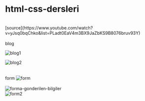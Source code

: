 # html-css-dersleri
<br> 
[source](https://www.youtube.com/watch?v=yJsq0bqChko&list=PLadt0EaV4m3BX9JaZbKS9B8076bruv93Y)
<br>
<br>
blog 
<br>

![blog1](https://user-images.githubusercontent.com/93613471/176630254-53ac87b7-65e9-4eb3-9afe-79ca381bee2d.png)

![blog2](https://user-images.githubusercontent.com/93613471/176630265-8ee5b342-93ab-4d59-8908-3c10d486b05a.png)
<br>
<br>
<br>
form 
![form](https://user-images.githubusercontent.com/93613471/176698342-21dda067-5431-421a-805b-e6eb551a7cc4.png)
<br>
<br>
![forma-gonderilen-bilgiler](https://user-images.githubusercontent.com/93613471/176859897-4cc83258-d893-498c-98a9-1d181ea81df1.png)
<br>
![form2](https://user-images.githubusercontent.com/93613471/176952472-c41a7f83-5cd4-4ad4-87a5-575fe8b0f3a3.png)
